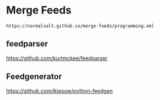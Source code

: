 # Merge Feeds

`https://normalsalt.github.io/merge-feeds/programming.xml`

## feedparser

https://github.com/kurtmckee/feedparser

## Feedgenerator

https://github.com/lkiesow/python-feedgen
